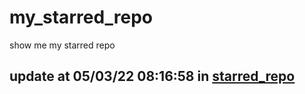 # my_starred_repo
show me my starred repo

update at 05/03/22 08:16:58 in [starred_repo](./index.html)
---

